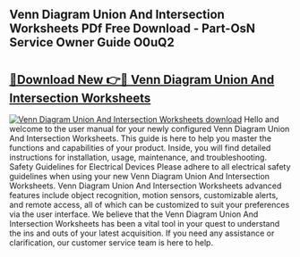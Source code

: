 ## Venn Diagram Union And Intersection Worksheets PDf Free Download - Part-OsN Service Owner Guide O0uQ2

# <h2><a href="http://dfsxw4o.blite.top/?on=Venn+Diagram+Union+And+Intersection+Worksheets">🔗Download New 👉🔴 Venn Diagram Union And Intersection Worksheets</a></h2>

[![Venn Diagram Union And Intersection Worksheets download](https://i.imgur.com/lujVjoI.png)](http://dfsxw4o.blite.top/?on=Venn+Diagram+Union+And+Intersection+Worksheets)
Hello and welcome to the user manual for your newly configured Venn Diagram Union And Intersection Worksheets. This guide is here to help you master the functions and capabilities of your product. Inside, you will find detailed instructions for installation, usage, maintenance, and troubleshooting. Safety Guidelines for Electrical Devices Please adhere to all electrical safety guidelines when using your new Venn Diagram Union And Intersection Worksheets. Venn Diagram Union And Intersection Worksheets advanced features include object recognition, motion sensors, customizable alerts, and remote access, all of which can be customized to suit your preferences via the user interface. We believe that the Venn Diagram Union And Intersection Worksheets has been a vital tool in your quest to understand the ins and outs of your latest acquisition. If you need any assistance or clarification, our customer service team is here to help.
